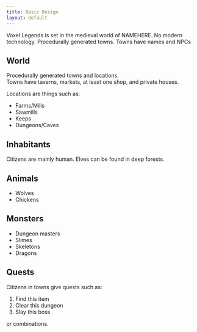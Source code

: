 ```yaml
---
title: Basic Design
layout: default
---
```


Voxel Legends is set in the medieval world of NAMEHERE. No modern technology.
Procedurally generated towns. Towns have names and NPCs

## World

Procedurally generated towns and locations.  
Towns have taverns, markets, at least one shop, and private houses.

Locations are things such as:

* Farms/Mills
* Sawmills
* Keeps
* Dungeons/Caves

## Inhabitants

Citizens are mainly human. Elves can be found in deep forests.

## Animals

* Wolves
* Chickens

## Monsters

* Dungeon masters
* Slimes
* Skeletons
* Dragons

## Quests

Citizens in towns give quests such as:

1. Find this item
2. Clear this dungeon
3. Slay this boss

or combinations.
